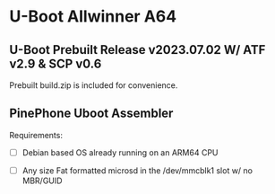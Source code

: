 # U-Boot Allwinner A64
## U-Boot Prebuilt Release v2023.07.02 W/ ATF v2.9 & SCP v0.6

Prebuilt build.zip is included for convenience.

## PinePhone Uboot Assembler

Requirements:

* [ ] Debian based OS already running on an ARM64 CPU

* [ ] Any size Fat formatted microsd in the /dev/mmcblk1 slot w/ no MBR/GUID
